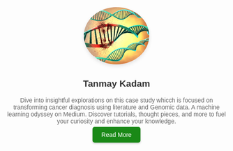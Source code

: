 
<div align="center">
  <a href="https://medium.com/@tanmay.kdm">
    <img src="iStock-691662000-2a225983e48d4b3289bf0bac718c0e75.jpg" width="150" style="border-radius: 50%; box-shadow: 0 4px 8px rgba(0,0,0,0.1);" alt="Tanmay Kadam"/>
  </a>
  <br/>
  <h2 style="font-family: sans-serif; color: #333;">Tanmay Kadam</h2>
  <p style="font-family: sans-serif; color: #666; max-width: 600px;">
    Dive into insightful explorations on this case study whicch is focused on transforming cancer diagnosis using literature and Genomic data. A machine learning odyssey on Medium. Discover tutorials, thought pieces, and more to fuel your curiosity and enhance your knowledge.
  </p>
  <a href="https://medium.com/@tanmay.kdm" style="font-family: sans-serif; background-color: #1a8917; color: white; padding: 10px 20px; text-decoration: none; border-radius: 5px; box-shadow: 0 2px 4px rgba(0,0,0,0.2);">
    Read More
  </a>
</div>
